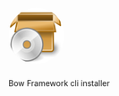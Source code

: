<h1>
    <img src="https://github.com/bowphp/arts/raw/master/installer.png" width="100px" style="border-radius: 50px">
</h1>

Bow Framework cli installer
